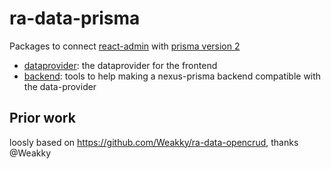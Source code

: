 # ra-data-prisma

Packages to connect [react-admin](https://marmelab.com/react-admin) with [prisma version 2](https://github.com/prisma/prisma)

- [dataprovider](./packages/dataprovider/README.md): the dataprovider for the frontend
- [backend](./packages/backend/README.md): tools to help making a nexus-prisma backend compatible with the data-provider



## Prior work

loosly based on https://github.com/Weakky/ra-data-opencrud, thanks @Weakky
